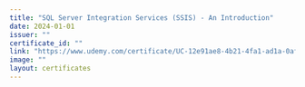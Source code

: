 ```yaml
---
title: "SQL Server Integration Services (SSIS) - An Introduction"
date: 2024-01-01
issuer: ""
certificate_id: ""
link: "https://www.udemy.com/certificate/UC-12e91ae8-4b21-4fa1-ad1a-0af8b9d354e0/"
image: ""
layout: certificates
---
```

